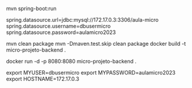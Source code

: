 mvn spring-boot:run

spring.datasource.url=jdbc:mysql://172.17.0.3:3306/aula-micro
spring.datasource.username=dbusermicro
spring.datasource.password=aulamicro2023

mvn clean package
mvn -Dmaven.test.skip clean  package
docker build -t micro-projeto-backend .

docker run -d -p 8080:8080 micro-projeto-backend .

export MYUSER=dbusermicro
export MYPASSWORD=aulamicro2023
export HOSTNAME=172.17.0.3

